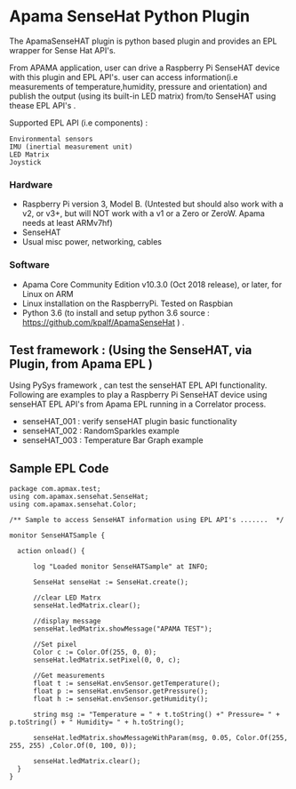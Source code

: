 
# Apama SenseHat Python Plugin

The ApamaSenseHAT plugin is python based plugin and provides an EPL wrapper for Sense Hat API's.

From APAMA application, user can  drive a Raspberry Pi SenseHAT device with this plugin and EPL API's. 
user can access information(i.e measurements of temperature,humidity, pressure and orientation) and 
publish the output (using its built-in LED matrix) from/to  SenseHAT using thease EPL API's .

Supported EPL API (i.e components) :

    Environmental sensors
    IMU (inertial measurement unit)
    LED Matrix
    Joystick 

### Hardware
   * Raspberry Pi version 3, Model B. (Untested but should also work with a v2, or v3+, but will NOT work with a v1 
   or a Zero or ZeroW. Apama needs at least ARMv7hf)
   * SenseHAT
   * Usual misc power, networking, cables   

### Software
  * Apama Core Community Edition v10.3.0 (Oct 2018 release), or later, for Linux on ARM
  * Linux installation on the RaspberryPi. Tested on Raspbian
  * Python 3.6 (to install and setup python 3.6 source : <https://github.com/kpalf/ApamaSenseHat> ) .
 
  
##  Test framework  : (Using the SenseHAT, via Plugin, from Apama EPL )
  Using PySys framework , can test the senseHAT EPL API functionality.
  Following are examples to play a Raspberry Pi SenseHAT device using senseHAT EPL API's from 
  Apama EPL running in a Correlator process.
  
  - senseHAT_001 : verify senseHAT plugin basic functionality
  - senseHAT_002 : RandomSparkles example
  - senseHAT_003 : Temperature Bar Graph example
  
  ## Sample EPL Code
  ```
  package com.apmax.test;
using com.apamax.sensehat.SenseHat;
using com.apamax.sensehat.Color;
 
/** Sample to access SenseHAT information using EPL API's .......  */
 
monitor SenseHATSample {
 
    action onload() {
 
        log "Loaded monitor SenseHATSample" at INFO;
 
        SenseHat senseHat := SenseHat.create();
 
        //clear LED Matrx
        senseHat.ledMatrix.clear();
 
        //display message
        senseHat.ledMatrix.showMessage("APAMA TEST");
 
        //Set pixel
        Color c := Color.Of(255, 0, 0);
        senseHat.ledMatrix.setPixel(0, 0, c);
 
        //Get measurements
        float t := senseHat.envSensor.getTemperature();
        float p := senseHat.envSensor.getPressure();
        float h := senseHat.envSensor.getHumidity();
 
        string msg := "Temperature = " + t.toString() +" Pressure= " + p.toString() + " Humidity= " + h.toString();
 
        senseHat.ledMatrix.showMessageWithParam(msg, 0.05, Color.Of(255, 255, 255) ,Color.Of(0, 100, 0));
 
        senseHat.ledMatrix.clear();
    }
}
  ```
  
